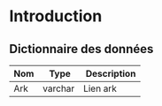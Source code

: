 # Introduction

## Dictionnaire des données
| Nom | Type | Description |
|------|-----|-----|
| Ark | varchar | Lien ark |

